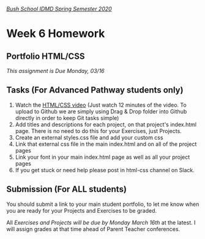 [_Bush School IDMD Spring Semester 2020_](https://chandrunarayan.github.io/idmd/)
# Week 6 Homework

## Portfolio HTML/CSS
_This assignment is Due Monday, 03/16_

## Tasks (For Advanced Pathway students only)
1. Watch the [HTML/CSS video](https://youtu.be/ANqqQgAb4w0) (Just watch 12 minutes of the video. To upload to Github we are simply using Drag & Drop folder into Github directly in order to keep Git tasks simple)
1. Add titles and descriptions for each project, on that project's index.html page. There is no need to do this for your Exercises, just Projects. 
1. Create an external styles.css file and add your custom css
1. Link that external css file in the main index.html and on all of the project pages
1. Link your font in your main index.html page as well as all your project pages
1. If you get stuck or need help please post in html-css channel on Slack.

## Submission (For ALL students)


You should submit a link to your main student portfolio, to let me know when you are ready for your Projects and Exercises to be graded. 

All _Exercises and Projects will be due by Monday March 16th_ at the latest.  I will assign grades at that time ahead of Parent Teacher conferences.